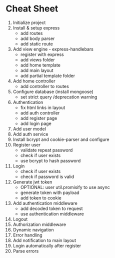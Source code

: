 # Cheat Sheet

1. Initialize project
2. Install & setup express
    * add routes
    * add body parser
    * add static route
3. Add view engine - express-handlebars
    * register with express
    * add views folder
    * add home template
    * add main layout
    * add partial template folder
4. Add home controller
    * add controller to routes
5. Configure database (install mongoose)
    * set strict query /deprecation warning
6. Authentication
    * fix html links in layout
    * add auth controller
    * add register page
    * add login page
7. Add user model
8. Add auth service
9. Install bcrypt and cookie-parser and configure
10. Register user
    * validate repeat password
    * check if user exists
    * use bcrypt to hash password
11. Login
    * check if user exists
    * check if password is valid
12. Generate jwt token
    * OPTIONAL: user util.promisify to use async
    * generate token with payload
    * add token to cookie
13. Add authentication middleware
    * add decoded token to request
    * use authentication middleware
14. Logout
15. Authorization middleware    
16. Dynamic navigation
17. Error handling
18. Add notification to main layout
19. Login automatically after register
20. Parse errors